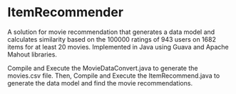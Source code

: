 # ItemRecommender
A solution for movie recommendation that generates a data model and calculates similarity based on the 100000 ratings of 943 users on 1682 items for at least 20 movies. Implemented in Java using Guava and Apache Mahout libraries.

Compile and Execute the MovieDataConvert.java to generate the movies.csv file.
Then, Compile and Execute the ItemRecommend.java to generate the data model and find the movie recommendations.
